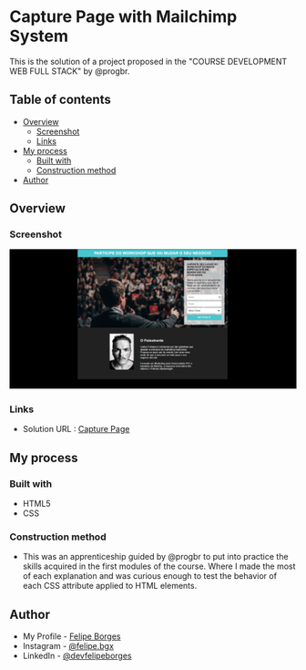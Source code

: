 # Capture Page with Mailchimp System

This is the solution of a project proposed in the "COURSE DEVELOPMENT WEB FULL STACK" by @progbr.

## Table of contents

- [Overview](#overview)
  - [Screenshot](#screenshot)
  - [Links](#links)
- [My process](#my-process)
  - [Built with](#built-with)
  - [Construction method](#construction-method)
- [Author](#author)

## Overview

### Screenshot

![screenshot-project](./images/capture.jpg)

### Links

- Solution URL : [Capture Page](https://devfborges.github.io/capture-system/)

## My process

### Built with

- HTML5
- CSS

### Construction method

- This was an apprenticeship guided by @progbr to put into practice the skills acquired in the first modules of the course. Where I made the most of each explanation and was curious enough to test the behavior of each CSS attribute applied to HTML elements.

## Author

- My Profile - [Felipe Borges](https://github.com/FelipeBorge5)
- Instagram - [@felipe.bgx](https://www.instagram.com/felipe.bgx/)
- LinkedIn - [@devfelipeborges](https://www.linkedin.com/in/devfelipeborges/)
